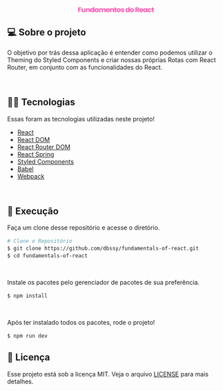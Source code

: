 <p align="center">
  <img src="./.github/fundamentosReact.svg" width="35%">
</p>

## 💻 Sobre o projeto

O objetivo por trás dessa aplicação é entender como podemos utilizar o Theming do Styled Components e criar nossas próprias Rotas com React Router, em conjunto com as funcionalidades do React.

<br>

## 👨‍💻 Tecnologias
Essas foram as tecnologias utilizadas neste projeto!

- [React](https://reactjs.org/)
- [React DOM](https://reactjs.org/docs/react-dom.html)
- [React Router DOM](https://reactrouter.com/en/main)
- [React Spring](https://www.react-spring.dev/)
- [Styled Components](https://styled-components.com/)
- [Babel](https://babeljs.io/)
- [Webpack](https://webpack.js.org/)

<br>

## 🚀 Execução

Faça um clone desse repositório e acesse o diretório.

```bash
# Clone o Repositório
$ git clone https://github.com/dbssy/fundamentals-of-react.git
$ cd fundamentals-of-react
```

<br>

Instale os pacotes pelo gerenciador de pacotes de sua preferência.
```bash
$ npm install
```

<br>

Após ter instalado todos os pacotes, rode o projeto!
```bash
$ npm run dev
```

## 📝 Licença

Esse projeto está sob a licença MIT. Veja o arquivo [LICENSE](LICENSE.md) para mais detalhes.
